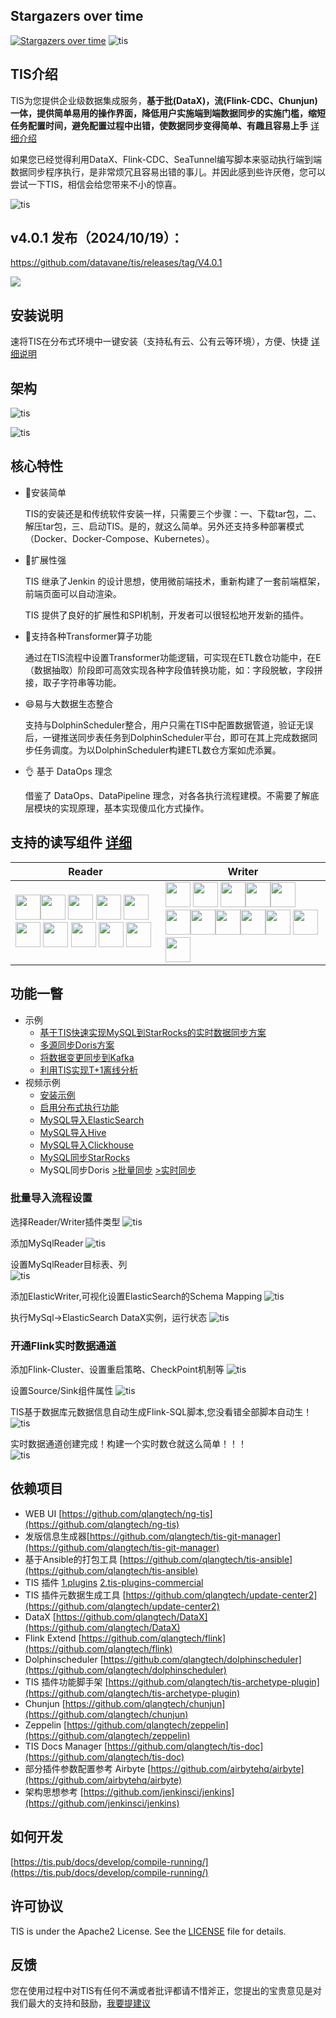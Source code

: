 ## Stargazers over time

[![Stargazers over time](https://starchart.cc/qlangtech/tis-solr.svg)](https://starchart.cc/qlangtech/tis-solr)
![tis](docs/tis-logo.png)

## TIS介绍

TIS为您提供企业级数据集成服务，**基于批(DataX)，流(Flink-CDC、Chunjun)一体，提供简单易用的操作界面，降低用户实施端到端数据同步的实施门槛，缩短任务配置时间，避免配置过程中出错，使数据同步变得简单、有趣且容易上手** [详细介绍](https://tis.pub/docs/)

如果您已经觉得利用DataX、Flink-CDC、SeaTunnel编写脚本来驱动执行端到端数据同步程序执行，是非常烦冗且容易出错的事儿。并因此感到些许厌倦，您可以尝试一下TIS，相信会给您带来不小的惊喜。

![tis](docs/execute_model_batch_incr.jpg)

## v4.0.1 发布（2024/10/19）：

https://github.com/datavane/tis/releases/tag/V4.0.1

<a href="https://www.bilibili.com/video/BV1rXC1YjECW"> <img src="https://github.com/user-attachments/assets/59a10a10-4a08-45d8-b157-01df5f9dbf5a" /> </a>

## 安装说明

速将TIS在分布式环境中一键安装（支持私有云、公有云等环境），方便、快捷 [详细说明](https://tis.pub/docs/install/tis/uber)

## 架构

![tis](docs/conceptual-diagram.png)

![tis](docs/tis-synoptic.png)



## 核心特性

* :hammer:安装简单

  TIS的安装还是和传统软件安装一样，只需要三个步骤：一、下载tar包，二、解压tar包，三、启动TIS。是的，就这么简单。另外还支持多种部署模式（Docker、Docker-Compose、Kubernetes）。

* :rocket:扩展性强

  TIS 继承了Jenkin 的设计思想，使用微前端技术，重新构建了一套前端框架，前端页面可以自动渲染。

  TIS 提供了良好的扩展性和SPI机制，开发者可以很轻松地开发新的插件。

* :repeat:支持各种Transformer算子功能

  通过在TIS流程中设置Transformer功能逻辑，可实现在ETL数仓功能中，在E（数据抽取）阶段即可高效实现各种字段值转换功能，如：字段脱敏，字段拼接，取子字符串等功能。

* :smile:易与大数据生态整合

  支持与DolphinScheduler整合，用户只需在TIS中配置数据管道，验证无误后，一键推送同步表任务到DolphinScheduler平台，即可在其上完成数据同步任务调度。为以DolphinScheduler构建ETL数仓方案如虎添翼。

* :ok_hand: 基于 DataOps 理念

  借鉴了 DataOps、DataPipeline 理念，对各各执行流程建模。不需要了解底层模块的实现原理，基本实现傻瓜化方式操作。


## 支持的读写组件 [详细](https://tis.pub/docs/plugin/source-sink/)
|Reader|Writer|
|--|--|
|<img src="docs/logo/cassandra.svg" width="40" /><img src="docs/logo/ftp.svg" width="40" />  <img src="docs/logo/hdfs.svg" width="40" /> <img src="docs/logo/mongodb.svg" width="40" />  <img src="docs/logo/mysql.svg" width="40" /> <img src="docs/logo/oracle.svg" width="40" />  <img src="docs/logo/oss.svg" width="40" />  <img src="docs/logo/postgresql.svg" width="40" /> <img src="docs/logo/sqlserver.svg" width="40" /> <img src="docs/logo/tidb.svg" width="40" /> | <img src="docs/logo/mysql.svg" width="40" /> <img src="docs/logo/doris.svg" width="40" /> <img src="docs/logo/spark.svg" width="40" /><img src="docs/logo/starrocks.svg" width="40" /><img src="docs/logo/cassandra.svg" width="40" /> <img src="docs/logo/postgresql.svg" width="40" /><img src="docs/logo/hive.svg" width="40" /><img src="docs/logo/clickhouse.svg" width="40" /><img src="docs/logo/ftp.svg" width="40" /><img src="docs/logo/oracle.svg" width="40" /> <img src="docs/logo/hdfs.svg" width="40" /><img src="docs/logo/es.svg" width="40" /> |



## 功能一瞥
- 示例
    * [基于TIS快速实现MySQL到StarRocks的实时数据同步方案](https://tis.pub/docs/example/mysql-sync-starrocks)
    * [多源同步Doris方案](https://tis.pub/docs/example/mysql-sync-doris)
    * [将数据变更同步到Kafka](https://tis.pub/docs/example/sink-2-kafka)
    * [利用TIS实现T+1离线分析](https://tis.pub/docs/example/dataflow)
- 视频示例
    * [安装示例](https://www.bilibili.com/video/BV18q4y1p73B/)
    * [启用分布式执行功能](https://www.bilibili.com/video/BV1Cq4y1D7z4?share_source=copy_web)
    * [MySQL导入ElasticSearch](https://www.bilibili.com/video/BV1G64y1B7wm?share_source=copy_web)
    * [MySQL导入Hive](https://www.bilibili.com/video/BV1Vb4y1z7DN?share_source=copy_web)
    * [MySQL导入Clickhouse](https://www.bilibili.com/video/BV1x64y1B7V8/)
    * [MySQL同步StarRocks](https://www.bilibili.com/video/BV19o4y1M7eq/)
    * MySQL同步Doris [>批量同步](https://www.bilibili.com/video/BV1eh4y1o7yQ) [>实时同步](https://www.bilibili.com/video/BV1nX4y1h7SW)
### 批量导入流程设置

选择Reader/Writer插件类型
![tis](docs/datax-add-step2.png)

添加MySqlReader
![tis](docs/add-mysql-reader.png)

设置MySqlReader目标表、列  
![tis](docs/select-tab-cols.png)

添加ElasticWriter,可视化设置ElasticSearch的Schema Mapping
![tis](docs/add-elastic-writer.png)

执行MySql->ElasticSearch DataX实例，运行状态
![tis](docs/datax-exec-status.png)

### 开通Flink实时数据通道

添加Flink-Cluster、设置重启策略、CheckPoint机制等
![tis](docs/incr_step_1.png)

设置Source/Sink组件属性
![tis](docs/incr_step_2.png)

TIS基于数据库元数据信息自动生成Flink-SQL脚本,您没看错全部脚本自动生！
![tis](docs/incr_step_3.png)

实时数据通道创建完成！构建一个实时数仓就这么简单！！！   
![tis](docs/incr_step_4.png)

## 依赖项目

- WEB UI [https://github.com/qlangtech/ng-tis](https://github.com/qlangtech/ng-tis)
- 发版信息生成器[https://github.com/qlangtech/tis-git-manager](https://github.com/qlangtech/tis-git-manager)
- 基于Ansible的打包工具 [https://github.com/qlangtech/tis-ansible](https://github.com/qlangtech/tis-ansible)
- TIS 插件 [1.plugins](https://github.com/qlangtech/plugins) [2.tis-plugins-commercial](https://github.com/qlangtech/tis-plugins-commercial)
- TIS 插件元数据生成工具 [https://github.com/qlangtech/update-center2](https://github.com/qlangtech/update-center2)
- DataX [https://github.com/qlangtech/DataX](https://github.com/qlangtech/DataX)
- Flink Extend [https://github.com/qlangtech/flink](https://github.com/qlangtech/flink)
- Dolphinscheduler [https://github.com/qlangtech/dolphinscheduler](https://github.com/qlangtech/dolphinscheduler)
- TIS 插件功能脚手架 [https://github.com/qlangtech/tis-archetype-plugin](https://github.com/qlangtech/tis-archetype-plugin)
- Chunjun [https://github.com/qlangtech/chunjun](https://github.com/qlangtech/chunjun)
- Zeppelin [https://github.com/qlangtech/zeppelin](https://github.com/qlangtech/zeppelin)
- TIS Docs Manager [https://github.com/qlangtech/tis-doc](https://github.com/qlangtech/tis-doc)
- 部分插件参数配置参考 Airbyte [https://github.com/airbytehq/airbyte](https://github.com/airbytehq/airbyte)
- 架构思想参考 [https://github.com/jenkinsci/jenkins](https://github.com/jenkinsci/jenkins)

## 如何开发

[https://tis.pub/docs/develop/compile-running/](https://tis.pub/docs/develop/compile-running/)

## 许可协议

TIS is under the Apache2 License. See the [LICENSE](https://github.com/qlangtech/tis-solr/blob/master/LICENSE) file for details.

## 反馈

您在使用过程中对TIS有任何不满或者批评都请不惜斧正，您提出的宝贵意见是对我们最大的支持和鼓励，[我要提建议](https://github.com/qlangtech/tis/issues/new)
